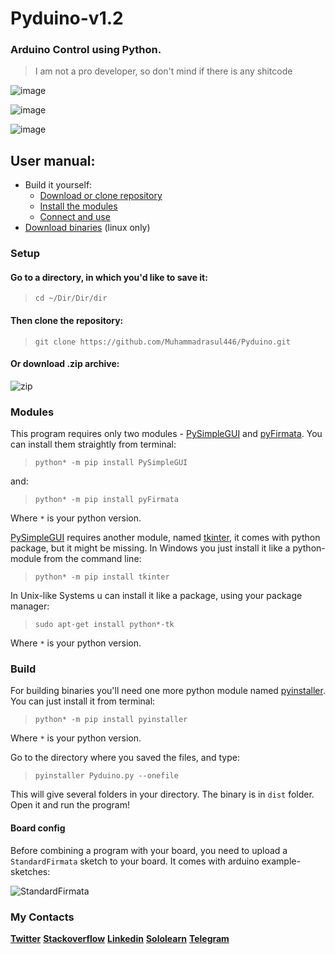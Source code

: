 # Pyduino-v1.2

### Arduino Control using Python.

> I am not a pro developer, so don't mind if there is any shitcode

![image](https://user-images.githubusercontent.com/64916997/81878227-ddfef100-95a0-11ea-89ff-57fc1a04abe9.png)

![image](https://user-images.githubusercontent.com/64916997/81878142-94160b00-95a0-11ea-9b6e-e060caeb3c48.png)

![image](https://user-images.githubusercontent.com/64916997/81878163-ae4fe900-95a0-11ea-9d0b-43a287c4bf2d.png)


## User manual:
* Build it yourself:
  * [Download or clone repository](#setup)
  * [Install the modules](#modules)
  * [Connect and use](#build)
* [Download binaries](https://github.com/Muhammadrasul446/Pyduino/releases/download/v1.2/Pyduino) (linux only)
### Setup

#### Go to a directory, in which you'd like to save it:
> `cd ~/Dir/Dir/dir`

#### Then clone the repository:
> `git clone https://github.com/Muhammadrasul446/Pyduino.git`

#### Or download .zip archive:
![zip](https://user-images.githubusercontent.com/64916997/81459886-62293100-91bb-11ea-8c42-8f355dc8c021.png)

### Modules

This program requires only two modules - [PySimpleGUI](https://pypi.org/project/PySimpleGUI/) and [pyFirmata](https://pypi.org/project/pyFirmata/). You can install them straightly from terminal:

> `python* -m pip install PySimpleGUI`

and:

> `python* -m pip install pyFirmata`

Where `*` is your python version.

[PySimpleGUI](https://pypi.org/project/PySimpleGUI/) requires another module, named [tkinter](https://wiki.python.org/moin/TkInter), it comes with python package, but it might be missing. In Windows you just install it like a python-module from the command line:

> `python* -m pip install tkinter`

In Unix-like Systems u can install it like a package, using your package manager:

> `sudo apt-get install python*-tk`

Where `*` is your python version.

### Build


For building binaries you'll need one more python module named [pyinstaller](https://pypi.org/project/PyInstaller/).
You can just install it from terminal:

> `python* -m pip install pyinstaller`

Where `*` is your python version.

Go to the directory where you saved the files, and type:

> `pyinstaller Pyduino.py --onefile`

This will give several folders in your directory. The binary is in `dist` folder. Open it and run the program!

#### Board config

Before combining a program with your board, you need to upload a `StandardFirmata` sketch to your board. It comes with arduino example-sketches:

![StandardFirmata](https://user-images.githubusercontent.com/64916997/81460364-60ad3800-91be-11ea-9ca0-b596d00c166e.png)


### My Contacts

**[Twitter](https://twitter.com/A_M_R_4_4_6)**
**[Stackoverflow](https://stackoverflow.com/users/13490404/muhammadrasul)**
**[Linkedin](https://www.linkedin.com/in/muhammadrasul-abdulhayev-6644821a9/)**
**[Sololearn](https://www.sololearn.com/Profile/13162535)**
**[Telegram](https://t.me/A_M_R_4_4_6)**
